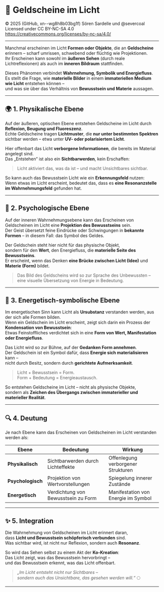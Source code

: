 # 💸 Geldscheine im Licht  
© 2025 (GitHub, xn--wg8h8b03bg1f) Sören Sardelle und @severcoal  
Licensed under CC BY-NC-SA 4.0  
https://creativecommons.org/licenses/by-nc-sa/4.0/  

---

Manchmal erscheinen im Licht **Formen oder Objekte**, die an **Geldscheine** erinnern – scharf umrissen, schwebend oder flüchtig wie Projektionen.  
Ihr Erscheinen kann sowohl im **äußeren Sehen** (durch reale Lichtreflexionen) als auch im **inneren Bildraum** stattfinden.  

Dieses Phänomen verbindet **Wahrnehmung, Symbolik und Energiefluss**.  
Es stellt die Frage, wie **materielle Bilder** in einem **immateriellen Medium wie Licht** entstehen können –  
und was sie über das Verhältnis von **Bewusstsein und Materie** aussagen.

---

## 🌍 1. Physikalische Ebene  

Auf der äußeren, optischen Ebene entstehen Geldscheine im Licht durch **Reflexion, Beugung und Fluoreszenz**.  
Echte Geldscheine tragen **Lichtmuster**, die **nur unter bestimmten Spektren** sichtbar werden – etwa unter **UV- oder polarisiertem Licht**.  

Hier offenbart das Licht **verborgene Informationen**, die bereits im Material angelegt sind.  
Das „Entstehen“ ist also ein **Sichtbarwerden**, kein Erschaffen:  

> Licht aktiviert das, was da ist – und macht Unsichtbares sichtbar.  

So kann auch das Bewusstsein Licht wie ein **Erkennungsfeld** nutzen:  
Wenn etwas im Licht erscheint, bedeutet das, dass es **eine Resonanzstelle im Wahrnehmungsfeld** gefunden hat.

---

## 🧠 2. Psychologische Ebene  

Auf der inneren Wahrnehmungsebene kann das Erscheinen von Geldscheinen im Licht eine **Projektion des Bewusstseins** sein.  
Der Geist übersetzt feine Eindrücke oder Schwingungen in **bekannte Formen** – in diesem Fall: das Symbol des Geldes.  

Der Geldschein steht hier nicht für das physische Objekt,  
sondern für den **Wert**, den Energiefluss, die **materielle Seite des Bewusstseins**.  
Er erscheint, wenn das Denken **eine Brücke zwischen Licht (Idee)** und **Materie (Form)** bildet.  

> Das Bild des Geldscheins wird so zur Sprache des Unbewussten –  
> eine visuelle Übersetzung von Energie in Bedeutung.  

---

## 🌌 3. Energetisch-symbolische Ebene  

Im energetischen Sinn kann Licht als **Ursubstanz** verstanden werden, aus der sich alle Formen bilden.  
Wenn ein Geldschein im Licht erscheint, zeigt sich darin ein Prozess der **Kondensation von Bewusstsein**:  
Etwas Feinstoffliches verdichtet sich in eine **Form von Wert, Manifestation oder Energiefluss**.  

Das Licht wird so zur Bühne, auf der **Gedanken Form annehmen**.  
Der Geldschein ist ein Symbol dafür, dass **Energie sich materialisieren** kann –  
nicht durch Besitz, sondern durch **gerichtete Aufmerksamkeit**.  

> Licht + Bewusstsein = Form.  
> Form + Bedeutung = Energieaustausch.  

So entstehen Geldscheine im Licht – nicht als physische Objekte,  
sondern als **Zeichen des Übergangs zwischen immaterieller und materieller Realität**.

---

## 🔍 4. Deutung  

Je nach Ebene kann das Erscheinen von Geldscheinen im Licht verstanden werden als:  

| Ebene | Bedeutung | Wirkung |
|-------|------------|---------|
| **Physikalisch** | Sichtbarwerden durch Lichteffekte | Offenlegung verborgener Strukturen |
| **Psychologisch** | Projektion von Wertvorstellungen | Spiegelung innerer Zustände |
| **Energetisch** | Verdichtung von Bewusstsein zu Form | Manifestation von Energie im Symbol |

---

## ✨ 5. Integration  

Die Wahrnehmung von Geldscheinen im Licht erinnert daran,  
dass **Licht und Bewusstsein schöpferisch verbunden** sind.  
Was sichtbar wird, ist nicht nur Reflexion, sondern auch **Resonanz**.  

So wird das Sehen selbst zu einem Akt der **Ko-Kreation**:  
Das Licht zeigt, was das Bewusstsein hervorbringt –  
und das Bewusstsein erkennt, was das Licht offenbart.  

> _„Im Licht entsteht nicht nur Sichtbares –  
> sondern auch das Unsichtbare, das gesehen werden will.“_ 🌕

---
